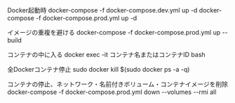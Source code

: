 Docker起動時
docker-compose -f docker-compose.dev.yml up -d
docker-compose -f docker-compose.prod.yml up -d

イメージの重複を避ける
docker-compose -f docker-compose.prod.yml up --build

コンテナの中に入る
docker exec -it コンテナ名またはコンテナID bash

全Dockerコンテナ停止
sudo docker kill $(sudo docker ps -a -q)

コンテナの停止、ネットワーク・名前付きボリューム・コンテナイメージを削除
docker-compose -f docker-compose.prod.yml down --volumes --rmi all